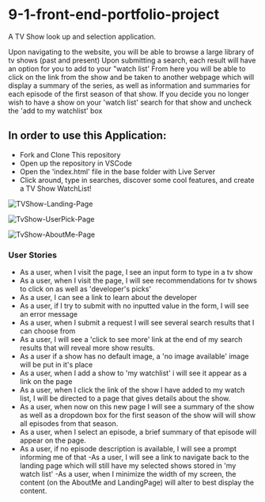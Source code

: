 # 9-1-front-end-portfolio-project

A TV Show look up and selection application.

Upon navigating to the website, you will be able to browse a large library of tv shows (past and present)
Upon submitting a search, each result will have an option for you to add to your "watch list'
From here you will be able to click on the link from the show and be taken to another webpage which will
display a summary of the series, as well as information and summaries for each episode of the first season
of that show.
If you decide you no longer wish to have a show on your 'watch list' search for that show and uncheck the 
'add to my watchlist' box

## In order to use this Application:

- Fork and Clone This repository
- Open up the repository in VSCode
- Open the 'index.html' file in the base folder with Live Server
- Click around, type in searches, discover some cool features, and create a TV Show WatchList!

![TVShow-Landing-Page](https://user-images.githubusercontent.com/107226235/190522660-9d218e3b-32c6-4e13-9671-7c7e4913c83f.png)

![TvShow-UserPick-Page](https://user-images.githubusercontent.com/107226235/190522675-ceaa6910-664f-4b00-8dbf-4ce678826a46.png)

![TvShow-AboutMe-Page](https://user-images.githubusercontent.com/107226235/190522692-e11c535f-f680-4217-adce-f092ce5d7ad1.png)

### User Stories
- As a user, when I visit the page, I see an input form to type in a tv show
- As a user, when I visit the page, I will see recommendations for tv shows to click on as well as 'developer's picks'
- As a user, I can see a link to learn about the developer
- As a user, if I try to submit with no inputted value in the form, I will see an error message
- As a user, when I submit a request I will see several search results that I can choose from 
- As a user, I will see a 'click to see more' link at the end of my search results that will reveal more show results.
- As a user if a show has no default image, a 'no image available' image will be put in it's place
- As a user, when I add a show to 'my watchlist' i will see it appear as a link on the page
- As a user, when I click the link of the show I have added to my watch list, I will be directed to a page that gives details about the show.
- As a user, when now on this new page I will see a summary of the show as well as a dropdown box for the first season of the show will will show all episodes from that season.
- As a user, when I select an episode, a brief summary of that episode will appear on the page. 
- As a user, if no episode description is available, I will see a prompt informing me of that
-As a user, I will see a link to navigate back to the landing page which will still have my selected shows stored in 'my watch list' 
-As a user, when I minimize the width of my screen, the content (on the AboutMe and LandingPage) will alter to best display the content.
